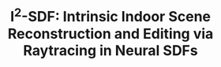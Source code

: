 ---
title: "I<sup>2</sup>-SDF: Intrinsic Indoor Scene Reconstruction and Editing via Raytracing in Neural SDFs"
collection: publications
permalink: /publications/i2-sdf
venue: 'CVPR'
paperurl: '#'
authors: '<b>Jingsen Zhu</b>, Yuchi Huo, Qi Ye, Fujun Luan, Jifan Li, Dianbing Xi, Lisha Wang, Rui Tang, Wei Hua, Hujun Bao, Rui Wang'
project: 'https://jingsenzhu.github.io/i2-sdf/'
code: 'https://github.com/jingsenzhu/i2-sdf/'
dataset: '#'
---